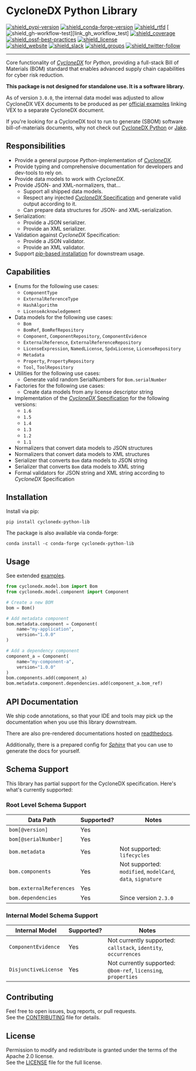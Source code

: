 # CycloneDX Python Library

[![shield_pypi-version]][link_pypi]
[![shield_conda-forge-version]][link_conda_forge]
[![shield_rtfd]][link_rtfd]
[![shield_gh-workflow-test]][link_gh_workflow_test]
[![shield_coverage]][link_codacy]
[![shield_ossf-best-practices]][link_ossf_best_practices]
[![shield_license]][license_file]  
[![shield_website]][link_website]
[![shield_slack]][link_slack]
[![shield_groups]][link_discussion]
[![shield_twitter-follow]][link_twitter]

----

Core functionality of [_CycloneDX_][link_website] for _Python_,
providing a full-stack Bill of Materials (BOM) standard that enables advanced supply chain capabilities for cyber risk reduction.

**This package is not designed for standalone use. It is a software library.**

As of version `3.0.0`, the internal data model was adjusted to allow CycloneDX VEX documents to be produced as per [official examples](https://cyclonedx.org/capabilities/bomlink/#linking-external-vex-to-bom-inventory) linking VEX to a separate CycloneDX document.

If you're looking for a CycloneDX tool to run to generate (SBOM) software bill-of-materials documents, why not check out [CycloneDX Python][cyclonedx-python] or [Jake][jake].

## Responsibilities

* Provide a general purpose _Python_-implementation of [_CycloneDX_][CycloneDX].
* Provide typing and comprehensive documentation for developers and dev-tools to rely on.
* Provide data models to work with _CycloneDX_.
* Provide JSON- and XML-normalizers, that...
  * Support all shipped data models.
  * Respect any injected [_CycloneDX_ Specification][CycloneDX-spec] and generate valid output according to it.
  * Can prepare data structures for JSON- and XML-serialization.
* Serialization:
  * Provide a JSON serializer.
  * Provide an XML serializer.
* Validation against _CycloneDX_ Specification:
  * Provide a JSON validator.
  * Provide an XML validator.
* Support [_pip_-based installation](https://pip.pypa.io/en/stable/) for downstream usage.

## Capabilities

* Enums for the following use cases:
  * `ComponentType`
  * `ExternalReferenceType`
  * `HashAlgorithm`
  * `LicenseAcknowledgement`
* Data models for the following use cases:
  * `Bom`
  * `BomRef`, `BomRefRepository`
  * `Component`, `ComponentRepository`, `ComponentEvidence`
  * `ExternalReference`, `ExternalReferenceRepository`
  * `LicenseExpression`, `NamedLicense`, `SpdxLicense`, `LicenseRepository`
  * `Metadata`
  * `Property`, `PropertyRepository`
  * `Tool`, `ToolRepository`
* Utilities for the following use cases:
  * Generate valid random SerialNumbers for `Bom.serialNumber`
* Factories for the following use cases:
  * Create data models from any license descriptor string
* Implementation of the [_CycloneDX_ Specification][CycloneDX-spec] for the following versions:
  * `1.6`
  * `1.5`
  * `1.4`
  * `1.3`
  * `1.2`
  * `1.1`
* Normalizers that convert data models to JSON structures
* Normalizers that convert data models to XML structures
* Serializer that converts `Bom` data models to JSON string
* Serializer that converts `Bom` data models to XML string
* Formal validators for JSON string and XML string according to _CycloneDX_ Specification

## Installation

Install via pip:

```shell
pip install cyclonedx-python-lib
```

The package is also available via conda-forge:

```shell
conda install -c conda-forge cyclonedx-python-lib
```

## Usage

See extended [examples].

```python
from cyclonedx.model.bom import Bom
from cyclonedx.model.component import Component

# Create a new BOM
bom = Bom()

# Add metadata component
bom.metadata.component = Component(
    name="my-application",
    version="1.0.0"
)

# Add a dependency component
component_a = Component(
    name="my-component-a",
    version="1.0.0"
)
bom.components.add(component_a)
bom.metadata.component.dependencies.add(component_a.bom_ref)
```

## API Documentation

We ship code annotations, so that your IDE and tools may pick up the documentation when you use this library downstream.

There are also pre-rendered documentations hosted on [readthedocs][link_rtfd].

Additionally, there is a prepared config for [_Sphinx_](https://www.sphinx-doc.org/en/master/) that you can use to generate the docs for yourself.

## Schema Support

This library has partial support for the CycloneDX specification. Here's what's currently supported:

### Root Level Schema Support

| Data Path                  | Supported? | Notes                                             |
|----------------------------|------------|---------------------------------------------------|
| `bom[@version]`           | Yes        |                                                   |
| `bom[@serialNumber]`      | Yes        |                                                   |
| `bom.metadata`            | Yes        | Not supported: `lifecycles`                       |
| `bom.components`          | Yes        | Not supported: `modified`, `modelCard`, `data`, `signature` |
| `bom.externalReferences`  | Yes        |                                                   |
| `bom.dependencies`        | Yes        | Since version `2.3.0`                            |

### Internal Model Schema Support

| Internal Model             | Supported? | Notes                                             |
|----------------------------|------------|---------------------------------------------------|
| `ComponentEvidence`        | Yes        | Not currently supported: `callstack`, `identity`, `occurrences` |
| `DisjunctiveLicense`      | Yes        | Not currently supported: `@bom-ref`, `licensing`, `properties` |

## Contributing

Feel free to open issues, bug reports, or pull requests.  
See the [CONTRIBUTING][contributing_file] file for details.

## License

Permission to modify and redistribute is granted under the terms of the Apache 2.0 license.  
See the [LICENSE][license_file] file for the full license.

[CycloneDX]: https://cyclonedx.org/
[CycloneDX-spec]: https://github.com/CycloneDX/specification/tree/master#readme
[cyclonedx-python]: https://github.com/CycloneDX/cyclonedx-python
[jake]: https://github.com/sonatype-nexus-community/jake

[license_file]: https://github.com/CycloneDX/cyclonedx-python-lib/blob/master/LICENSE
[contributing_file]: https://github.com/CycloneDX/cyclonedx-python-lib/blob/master/CONTRIBUTING.md
[examples]: https://github.com/CycloneDX/cyclonedx-python-lib/tree/master/examples
[link_rtfd]: https://cyclonedx-python-library.readthedocs.io/

[shield_pypi-version]: https://img.shields.io/pypi/v/cyclonedx-python-lib?logo=pypi&logoColor=white "PyPI"
[shield_conda-forge-version]: https://img.shields.io/conda/vn/conda-forge/cyclonedx-python-lib?logo=anaconda&logoColor=white "conda-forge"
[shield_rtfd]: https://img.shields.io/readthedocs/cyclonedx-python-library?logo=readthedocs&logoColor=white "Read the Docs"
[shield_gh-workflow-test]: https://img.shields.io/github/actions/workflow/status/CycloneDX/cyclonedx-python-lib/python.yml?branch=master&logo=GitHub&logoColor=white "build"
[shield_coverage]: https://img.shields.io/codacy/coverage/TBD?logo=Codacy&logoColor=white "test coverage"
[shield_ossf-best-practices]: https://img.shields.io/cii/percentage/7956?label=OpenSSF%20best%20practices "OpenSSF best practices"
[shield_license]: https://img.shields.io/github/license/CycloneDX/cyclonedx-python-lib?logo=open%20source%20initiative&logoColor=white "license"
[shield_website]: https://img.shields.io/badge/https://-cyclonedx.org-blue.svg "homepage"
[shield_slack]: https://img.shields.io/badge/slack-join-blue?logo=Slack&logoColor=white "slack join"
[shield_groups]: https://img.shields.io/badge/discussion-groups.io-blue.svg "groups discussion"
[shield_twitter-follow]: https://img.shields.io/badge/Twitter-follow-blue?logo=Twitter&logoColor=white "twitter follow"

[link_pypi]: https://pypi.org/project/cyclonedx-python-lib/
[link_conda_forge]: https://anaconda.org/conda-forge/cyclonedx-python-lib
[link_codacy]: https://app.codacy.com/gh/CycloneDX/cyclonedx-python-lib
[link_ossf_best_practices]: https://www.bestpractices.dev/projects/7956
[link_website]: https://cyclonedx.org/
[link_slack]: https://cyclonedx.org/slack/invite
[link_discussion]: https://groups.io/g/CycloneDX
[link_twitter]: https://twitter.com/CycloneDX_Spec
